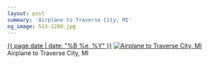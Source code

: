 ```yaml
---
layout: post
summary: 'Airplane to Traverse City, MI'
og_image: 513-1280.jpg
---
```


<p>
  <time><a href="/513">{{ page.date | date: "%B %e, %Y" }}</a></time>
  <a href="/513"><img src="{{ site.assets_url }}/513-640.jpg" srcset="{{ site.assets_url }}/513-320.jpg 320w, {{ site.assets_url }}/513-640.jpg 640w, {{ site.assets_url }}/513-960.jpg 960w, {{ site.assets_url }}/513-1280.jpg 1280w" sizes="(min-width: 700px) 50vw, calc(100vw - 2rem)" alt="Airplane to Traverse City, MI" /></a>
  <span>Airplane to Traverse City, MI</span>
</p>
